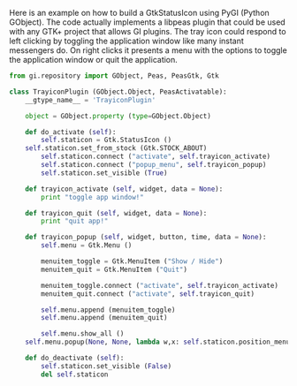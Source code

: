 Here is an example on how to build a GtkStatusIcon using PyGI (Python
GObject). The code actually implements a libpeas plugin that could be
used with any GTK+ project that allows GI plugins. The tray icon could
respond to left clicking by toggling the application window like many
instant messengers do. On right clicks it presents a menu with the
options to toggle the application window or quit the application.

```python
from gi.repository import GObject, Peas, PeasGtk, Gtk

class TrayiconPlugin (GObject.Object, PeasActivatable):
    __gtype_name__ = 'TrayiconPlugin'

    object = GObject.property (type=GObject.Object)

    def do_activate (self):
        self.staticon = Gtk.StatusIcon ()
    self.staticon.set_from_stock (Gtk.STOCK_ABOUT)
        self.staticon.connect ("activate", self.trayicon_activate)
        self.staticon.connect ("popup_menu", self.trayicon_popup)
        self.staticon.set_visible (True)

    def trayicon_activate (self, widget, data = None):
        print "toggle app window!"

    def trayicon_quit (self, widget, data = None):
        print "quit app!"

    def trayicon_popup (self, widget, button, time, data = None):
        self.menu = Gtk.Menu ()

        menuitem_toggle = Gtk.MenuItem ("Show / Hide")
        menuitem_quit = Gtk.MenuItem ("Quit")

        menuitem_toggle.connect ("activate", self.trayicon_activate)
        menuitem_quit.connect ("activate", self.trayicon_quit)

        self.menu.append (menuitem_toggle)
        self.menu.append (menuitem_quit)

        self.menu.show_all ()
    self.menu.popup(None, None, lambda w,x: self.staticon.position_menu(self.menu, self.staticon), self.staticon, 3, time)

    def do_deactivate (self):
        self.staticon.set_visible (False)
        del self.staticon
```
